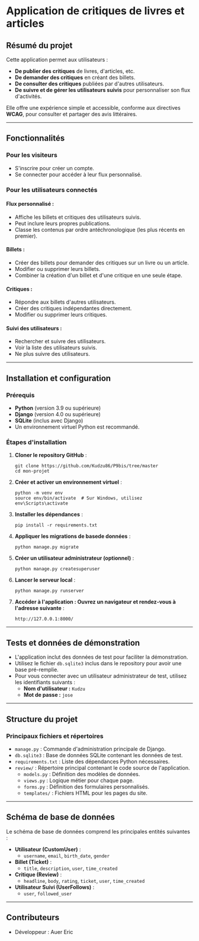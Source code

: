 # **Application de critiques de livres et articles**

## **Résumé du projet**
Cette application permet aux utilisateurs :
- **De publier des critiques** de livres, d'articles, etc.
- **De demander des critiques** en créant des billets.
- **De consulter des critiques** publiées par d'autres utilisateurs.
- **De suivre et de gérer les utilisateurs suivis** pour personnaliser son flux d'activités.

Elle offre une expérience simple et accessible, conforme aux directives **WCAG**, pour consulter et partager des avis littéraires.

---

## **Fonctionnalités**

### **Pour les visiteurs**
- S'inscrire pour créer un compte.
- Se connecter pour accéder à leur flux personnalisé.

### **Pour les utilisateurs connectés**
#### **Flux personnalisé :**
- Affiche les billets et critiques des utilisateurs suivis.
- Peut inclure leurs propres publications.
- Classe les contenus par ordre antéchronologique (les plus récents en premier).

#### **Billets :**
- Créer des billets pour demander des critiques sur un livre ou un article.
- Modifier ou supprimer leurs billets.
- Combiner la création d'un billet et d'une critique en une seule étape.

#### **Critiques :**
- Répondre aux billets d'autres utilisateurs.
- Créer des critiques indépendantes directement.
- Modifier ou supprimer leurs critiques.

#### **Suivi des utilisateurs :**
- Rechercher et suivre des utilisateurs.
- Voir la liste des utilisateurs suivis.
- Ne plus suivre des utilisateurs.

---

## **Installation et configuration**

### **Prérequis**
- **Python** (version 3.9 ou supérieure)
- **Django** (version 4.0 ou supérieure)
- **SQLite** (inclus avec Django)
- Un environnement virtuel Python est recommandé.

### **Étapes d'installation**

1. **Cloner le repository GitHub** :
   ```
   git clone https://github.com/Kudzu86/P9bis/tree/master
   cd mon-projet
   ```

2. **Créer et activer un environnement virtuel** :
   ```
   python -m venv env
   source env/bin/activate  # Sur Windows, utilisez env\Scripts\activate
   ```

3. **Installer les dépendances** :
   ```
   pip install -r requirements.txt
   ```

4. **Appliquer les migrations de basede données** :
   ```
   python manage.py migrate
   ```

5. **Créer un utilisateur administrateur (optionnel)** :
   ```
   python manage.py createsuperuser
   ```

6. **Lancer le serveur local** :
   ```
   python manage.py runserver
   ```

7. **Accéder à l'application : Ouvrez un navigateur et rendez-vous à l'adresse suivante** :
   ```
   http://127.0.0.1:8000/
   ```

---
   
## **Tests et données de démonstration**

- L'application inclut des données de test pour faciliter la démonstration.
- Utilisez le fichier `db.sqlite3` inclus dans le repository pour avoir une base pré-remplie.
- Pour vous connecter avec un utilisateur administrateur de test, utilisez les identifiants suivants :
  - **Nom d'utilisateur :** `Kudzu`
  - **Mot de passe :** `jose`

---

## **Structure du projet**

### **Principaux fichiers et répertoires**
- `manage.py` : Commande d'administration principale de Django.
- `db.sqlite3` : Base de données SQLite contenant les données de test.
- `requirements.txt` : Liste des dépendances Python nécessaires.
- `review/` : Répertoire principal contenant le code source de l'application.
  - `models.py` : Définition des modèles de données.
  - `views.py` : Logique métier pour chaque page.
  - `forms.py` : Définition des formulaires personnalisés.
  - `templates/` : Fichiers HTML pour les pages du site.
   
---

## **Schéma de base de données**

Le schéma de base de données comprend les principales entités suivantes :
- **Utilisateur (CustomUser)** :
  - `username`, `email`, `birth_date`, `gender`
- **Billet (Ticket)** :
  - `title`, `description`, `user`, `time_created`
- **Critique (Review)** :
  - `headline`, `body`, `rating`, `ticket`, `user`, `time_created`
- **Utilisateur Suivi (UserFollows)** :
  - `user`, `followed_user`

---

## **Contributeurs**

- Développeur : Auer Eric


